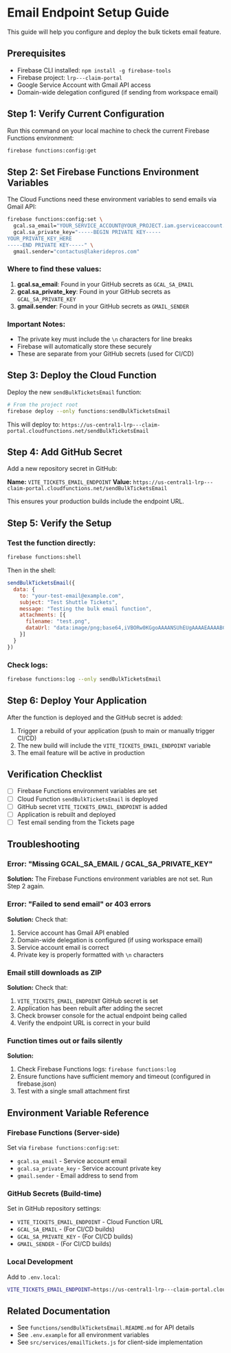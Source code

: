 # Email Endpoint Setup Guide

This guide will help you configure and deploy the bulk tickets email feature.

## Prerequisites

- Firebase CLI installed: `npm install -g firebase-tools`
- Firebase project: `lrp---claim-portal`
- Google Service Account with Gmail API access
- Domain-wide delegation configured (if sending from workspace email)

## Step 1: Verify Current Configuration

Run this command on your local machine to check the current Firebase Functions environment:

```bash
firebase functions:config:get
```

## Step 2: Set Firebase Functions Environment Variables

The Cloud Functions need these environment variables to send emails via Gmail API:

```bash
firebase functions:config:set \
  gcal.sa_email="YOUR_SERVICE_ACCOUNT@YOUR_PROJECT.iam.gserviceaccount.com" \
  gcal.sa_private_key="-----BEGIN PRIVATE KEY-----
YOUR_PRIVATE_KEY_HERE
-----END PRIVATE KEY-----" \
  gmail.sender="contactus@lakeridepros.com"
```

### Where to find these values:

1. **gcal.sa_email**: Found in your GitHub secrets as `GCAL_SA_EMAIL`
2. **gcal.sa_private_key**: Found in your GitHub secrets as `GCAL_SA_PRIVATE_KEY`
3. **gmail.sender**: Found in your GitHub secrets as `GMAIL_SENDER`

### Important Notes:

- The private key must include the `\n` characters for line breaks
- Firebase will automatically store these securely
- These are separate from your GitHub secrets (used for CI/CD)

## Step 3: Deploy the Cloud Function

Deploy the new `sendBulkTicketsEmail` function:

```bash
# From the project root
firebase deploy --only functions:sendBulkTicketsEmail
```

This will deploy to: `https://us-central1-lrp---claim-portal.cloudfunctions.net/sendBulkTicketsEmail`

## Step 4: Add GitHub Secret

Add a new repository secret in GitHub:

**Name:** `VITE_TICKETS_EMAIL_ENDPOINT`
**Value:** `https://us-central1-lrp---claim-portal.cloudfunctions.net/sendBulkTicketsEmail`

This ensures your production builds include the endpoint URL.

## Step 5: Verify the Setup

### Test the function directly:

```bash
firebase functions:shell
```

Then in the shell:

```javascript
sendBulkTicketsEmail({
  data: {
    to: "your-test-email@example.com",
    subject: "Test Shuttle Tickets",
    message: "Testing the bulk email function",
    attachments: [{
      filename: "test.png",
      dataUrl: "data:image/png;base64,iVBORw0KGgoAAAANSUhEUgAAAAEAAAABCAYAAAAfFcSJAAAADUlEQVR42mNk+M9QDwADhgGAWjR9awAAAABJRU5ErkJggg=="
    }]
  }
})
```

### Check logs:

```bash
firebase functions:log --only sendBulkTicketsEmail
```

## Step 6: Deploy Your Application

After the function is deployed and the GitHub secret is added:

1. Trigger a rebuild of your application (push to main or manually trigger CI/CD)
2. The new build will include the `VITE_TICKETS_EMAIL_ENDPOINT` variable
3. The email feature will be active in production

## Verification Checklist

- [ ] Firebase Functions environment variables are set
- [ ] Cloud Function `sendBulkTicketsEmail` is deployed
- [ ] GitHub secret `VITE_TICKETS_EMAIL_ENDPOINT` is added
- [ ] Application is rebuilt and deployed
- [ ] Test email sending from the Tickets page

## Troubleshooting

### Error: "Missing GCAL_SA_EMAIL / GCAL_SA_PRIVATE_KEY"

**Solution:** The Firebase Functions environment variables are not set. Run Step 2 again.

### Error: "Failed to send email" or 403 errors

**Solution:** Check that:
1. Service account has Gmail API enabled
2. Domain-wide delegation is configured (if using workspace email)
3. Service account email is correct
4. Private key is properly formatted with `\n` characters

### Email still downloads as ZIP

**Solution:** Check that:
1. `VITE_TICKETS_EMAIL_ENDPOINT` GitHub secret is set
2. Application has been rebuilt after adding the secret
3. Check browser console for the actual endpoint being called
4. Verify the endpoint URL is correct in your build

### Function times out or fails silently

**Solution:**
1. Check Firebase Functions logs: `firebase functions:log`
2. Ensure functions have sufficient memory and timeout (configured in firebase.json)
3. Test with a single small attachment first

## Environment Variable Reference

### Firebase Functions (Server-side)
Set via `firebase functions:config:set`:
- `gcal.sa_email` - Service account email
- `gcal.sa_private_key` - Service account private key
- `gmail.sender` - Email address to send from

### GitHub Secrets (Build-time)
Set in GitHub repository settings:
- `VITE_TICKETS_EMAIL_ENDPOINT` - Cloud Function URL
- `GCAL_SA_EMAIL` - (For CI/CD builds)
- `GCAL_SA_PRIVATE_KEY` - (For CI/CD builds)
- `GMAIL_SENDER` - (For CI/CD builds)

### Local Development
Add to `.env.local`:
```bash
VITE_TICKETS_EMAIL_ENDPOINT=https://us-central1-lrp---claim-portal.cloudfunctions.net/sendBulkTicketsEmail
```

## Related Documentation

- See `functions/sendBulkTicketsEmail.README.md` for API details
- See `.env.example` for all environment variables
- See `src/services/emailTickets.js` for client-side implementation
